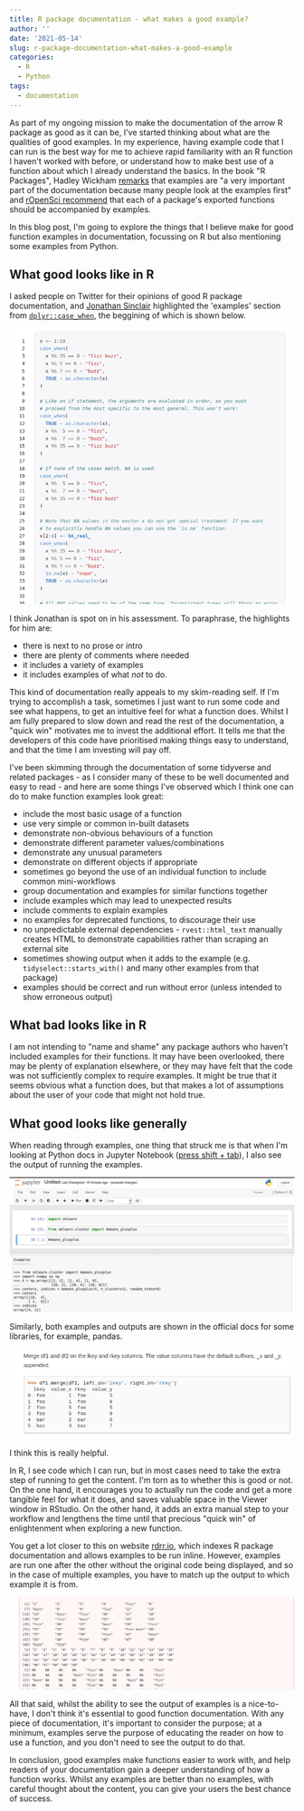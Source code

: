 ```yaml
---
title: R package documentation - what makes a good example?
author: ''
date: '2021-05-14'
slug: r-package-documentation-what-makes-a-good-example
categories:
  - R
  - Python
tags:
  - documentation
---
```


As part of my ongoing mission to make the documentation of the arrow R package as good as it can be, I've started thinking about what are the qualities of good examples.  In my experience, having example code that I can run is the best way for me to achieve rapid familiarity with an R function I haven't worked with before, or understand how to make best use of a function about which I already understand the basics.  In the book "R Packages", Hadley Wickham [remarks](https://r-pkgs.org/man.html#man-functions) that examples are "a very important part of the documentation because many people look at the examples first" and [rOpenSci recommend](https://devguide.ropensci.org/building.html#general) that each of a package's exported functions should be accompanied by examples.

In this blog post, I'm going to explore the things that I believe make for good function examples in documentation, focussing on R but also mentioning some examples from Python.

## What good looks like in R

I asked people on Twitter for their opinions of good R package documentation, and [Jonathan Sinclair](https://twitter.com/_J_sinclair/status/1391677551261650945) highlighted the 'examples' section from [`dplyr::case_when`](https://rdrr.io/cran/dplyr/man/case_when.html), the beggining of which is shown below.

![(image from: https://rdrr.io/cran/dplyr/man/case_when.html)](images/dplyr_case_when.png)

I think Jonathan is spot on in his assessment.  To paraphrase, the highlights for him are:

* there is next to no prose or intro
* there are plenty of comments where needed
* it includes a variety of examples
* it includes examples of what *not* to do.

This kind of documentation really appeals to my skim-reading self.  If I'm trying to accomplish a task, sometimes I just want to run some code and see what happens, to get an intuitive feel for what a function does.  Whilst I am fully prepared to slow down and read the rest of the documentation, a "quick win" motivates me to invest the additional effort.  It tells me that the developers of this code have prioritised making things easy to understand, and that the time I am investing will pay off.

I've been skimming through the documentation of some tidyverse and related packages - as I consider many of these to be well documented and easy to read - and here are some things I've observed which I think one can do to make function examples look great:

* include the most basic usage of a function
* use very simple or common in-built datasets
* demonstrate non-obvious behaviours of a function
* demonstrate different parameter values/combinations
* demonstrate any unusual parameters
* demonstrate on different objects if appropriate
* sometimes go beyond the use of an individual function to include common mini-workflows
* group documentation and examples for similar functions together
* include examples which may lead to unexpected results
* include comments to explain examples
* no examples for deprecated functions, to discourage their use
* no unpredictable external dependencies - `rvest::html_text` manually creates HTML to demonstrate capabilities rather than scraping an external site
* sometimes showing output when it adds to the example (e.g. `tidyselect::starts_with()` and many other examples from that package)
* examples should be correct and run without error (unless intended to show erroneous output)

## What bad looks like in R

I am not intending to "name and shame" any package authors who haven't included examples for their functions.  It may have been overlooked, there may be plenty of explanation elsewhere, or they may have felt that the code was not sufficiently complex to require examples.  It might be true that it seems obvious what a function does, but that makes a lot of assumptions about the user of your code that might not hold true.

## What good looks like generally

When reading through examples, one thing that struck me is that when I'm looking at Python docs in Jupyter Notebook ([press shift + tab](https://stackoverflow.com/questions/30855169/how-can-i-see-function-arguments-in-ipython-notebook-server-3)), I also see the output of running the examples.

![](images/sklearn_docs.png)

Similarly, both examples and outputs are shown in the official docs for some libraries, for example, pandas.  

![](images/pandas.png)

I think this is really helpful.

In R, I see code which I can run, but in most cases need to take the extra step of running to get the content.  I'm torn as to whether this is good or not.  On the one hand, it encourages you to actually run the code and get a more tangible feel for what it does, and saves valuable space in the Viewer window in RStudio.  On the other hand, it adds an extra manual step to your workflow and lengthens the time until that precious "quick win" of enlightenment when exploring a new function.

You get a lot closer to this on website [rdrr.io](https://rdrr.io/), which indexes R package documentation and allows examples to be run inline.  However, examples are run one after the other without the original code being displayed, and so in the case of multiple examples, you have to match up the output to which example it is from.

![(from https://rdrr.io/)](images/rdrr.png)

All that said, whilst the ability to see the output of examples is a nice-to-have, I don't think it's essential to good function documentation.  With any piece of documentation, it's important to consider the purpose; at a minimum, examples serve the purpose of educating the reader on how to use a function, and you don't need to see the output to do that.

In conclusion, good examples make functions easier to work with, and help readers of your documentation gain a deeper understanding of how a function works.  Whilst any examples are better than no examples, with careful thought about the content, you can give your users the best chance of success.
